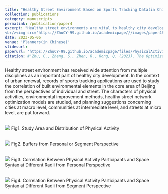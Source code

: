 ```yaml
---
title: "Healthy Street Environment Based on Sports Tracking Data(in Chinese)"
collection: publications
category: manuscripts
permalink: /publication/paper4
excerpt: "Healthy street environments are vital to healthy city development. Using sports tracking data in Beijing’s core area, this study examines built environment–activity correlations, proposes street network optimization models, and offers planning strategies at city, community, and street scales.
<br/><img src='https://ZhuCY-99.github.io/academicpage///images/paper4Fig2.jpg'>"
date: 2023-05-06
venue: 'Planners(in Chinese)'
slidesurl: 
paperurl: 'https://ZhuCY-99.github.io/academicpage/files/PhysicalActivity_Planners_inChinese.pdf'
citation: #'Zhu, C., Zheng, S., Zhen, R., Rong, Q. (2023). The Optimization of Healthy Street Environment Based on Sports Tracking Data: A Case Study of Beijing Core Area. Planners, 39(07), 72-79.(in Chinese)'
---
```



Healthy street environment has received wide attention from multiple disciplines as an important part of healthy city development. In the context of urban renewal, records of sports tracking applications are used to study the correlation of built environmental elements in the core area of Beijing from the perspectives of individual and street. The characters of physical activities, environmental improvement methods, healthy street network optimization models are studied, and planning suggestions concerning cities at macro level, communities at intermediate level, and streets at micro level, are put forward.

<br/><img src='https://ZhuCY-99.github.io/academicpage///images/paper4Fig1.jpg'>
Fig1. Study Area and Distribution of Physical Activity

<br/><img src='https://ZhuCY-99.github.io/academicpage///images/paper4Fig2.jpg'>
Fig2. Buffers from Personal or Segment Perspective

<br/><img src='https://ZhuCY-99.github.io/academicpage///images/paper4Fig3.jpg'>
Fig3. Correlation Between Physical Activity Participants and Space Syntax at Different Radii from Personal Perspective

<br/><img src='https://ZhuCY-99.github.io/academicpage///images/paper4Fig4.jpg'>
Fig4. Correlation Between Physical Activity Participants and Space Syntax at Different Radii from Segment Perspective
